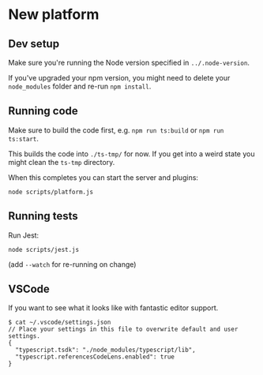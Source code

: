 # New platform

## Dev setup

Make sure you're running the Node version specified in `../.node-version`.

If you've upgraded your npm version, you might need to delete your `node_modules`
folder and re-run `npm install`.

## Running code

Make sure to build the code first, e.g. `npm run ts:build` or `npm run ts:start`.

This builds the code into `./ts-tmp/` for now. If you get into a weird state you
might clean the `ts-tmp` directory.

When this completes you can start the server and plugins:

```
node scripts/platform.js
```

## Running tests

Run Jest:

```
node scripts/jest.js
```

(add `--watch` for re-running on change)

## VSCode

If you want to see what it looks like with fantastic editor support.

```
$ cat ~/.vscode/settings.json
// Place your settings in this file to overwrite default and user settings.
{
  "typescript.tsdk": "./node_modules/typescript/lib",
  "typescript.referencesCodeLens.enabled": true
}
```
